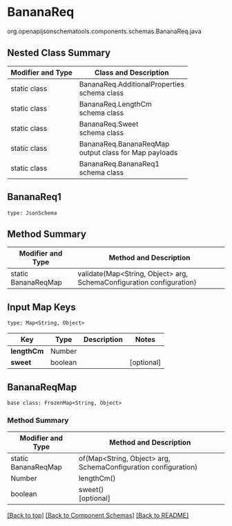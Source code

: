 # BananaReq
org.openapijsonschematools.components.schemas.BananaReq.java

## Nested Class Summary
| Modifier and Type | Class and Description |
| ----------------- | ---------------------- |
| static class | BananaReq.AdditionalProperties<br> schema class |
| static class | BananaReq.LengthCm<br> schema class |
| static class | BananaReq.Sweet<br> schema class |
| static class | BananaReq.BananaReqMap<br> output class for Map payloads |
| static class | BananaReq.BananaReq1<br> schema class |

## BananaReq1
```
type: JsonSchema
```

## Method Summary
| Modifier and Type | Method and Description |
| ----------------- | ---------------------- |
| static BananaReqMap | validate(Map<String, Object> arg, SchemaConfiguration configuration) |

## Input Map Keys
```
type: Map<String, Object>
```
Key | Type |  Description | Notes
------------ | ------------- | ------------- | -------------
**lengthCm** | Number |  |
**sweet** | boolean |  | [optional]

## BananaReqMap
```
base class: FrozenMap<String, Object>
```

### Method Summary
| Modifier and Type | Method and Description |
| ----------------- | ---------------------- |
| static BananaReqMap | of(Map<String, Object> arg, SchemaConfiguration configuration) |
| Number | lengthCm()<br> |
| boolean | sweet()<br>[optional] |

[[Back to top]](#top) [[Back to Component Schemas]](../../../README.md#Component-Schemas) [[Back to README]](../../../README.md)
